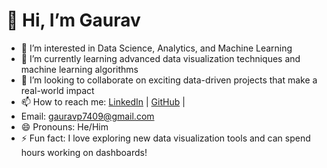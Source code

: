 # 👋 Hi, I’m Gaurav

- 👀 I’m interested in Data Science, Analytics, and Machine Learning
- 🌱 I’m currently learning advanced data visualization techniques and machine learning algorithms
- 💞️ I’m looking to collaborate on exciting data-driven projects that make a real-world impact
- 📫 How to reach me: [LinkedIn](https://www.linkedin.com/in/gaurav-b88436255/) | [GitHub](https://github.com/Gaurav74091) |
- Email: gauravp7409@gmail.com
- 😄 Pronouns: He/Him
- ⚡ Fun fact: I love exploring new data visualization tools and can spend hours working on dashboards!

<!---
Gaurav74091/Gaurav74091 is a ✨ special ✨ repository because its `README.md` (this file) appears on your GitHub profile.
You can click the Preview link to take a look at your changes.
--->
